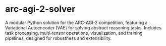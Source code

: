 # arc-agi-2-solver
A modular Python solution for the ARC-AGI-2 competition, featuring a Variational Autoencoder (VAE) for solving abstract reasoning tasks. Includes task processing, multi-tensor operations, visualization, and training pipelines, designed for robustness and extensibility.
